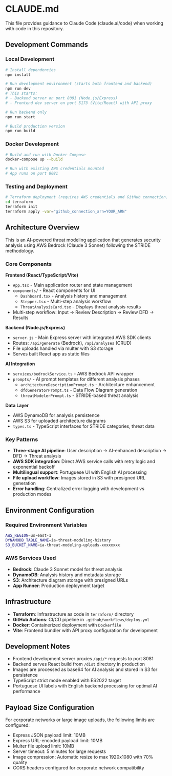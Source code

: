 # CLAUDE.md

This file provides guidance to Claude Code (claude.ai/code) when working with code in this repository.

## Development Commands

### Local Development
```bash
# Install dependencies
npm install

# Run development environment (starts both frontend and backend)
npm run dev
# This starts:
# - Backend server on port 8081 (Node.js/Express)
# - Frontend dev server on port 5173 (Vite/React) with API proxy

# Run backend only
npm run start

# Build production version
npm run build
```

### Docker Development
```bash
# Build and run with Docker Compose
docker-compose up --build

# Run with existing AWS credentials mounted
# App runs on port 8081
```

### Testing and Deployment
```bash
# Terraform deployment (requires AWS credentials and GitHub connection)
cd terraform
terraform init
terraform apply -var="github_connection_arn=YOUR_ARN"
```

## Architecture Overview

This is an AI-powered threat modeling application that generates security analysis using AWS Bedrock (Claude 3 Sonnet) following the STRIDE methodology.

### Core Components

**Frontend (React/TypeScript/Vite)**
- `App.tsx` - Main application router and state management
- `components/` - React components for UI
  - `Dashboard.tsx` - Analysis history and management
  - `Stepper.tsx` - Multi-step analysis workflow
  - `ThreatAnalysisCard.tsx` - Displays threat analysis results
- Multi-step workflow: Input → Review Description → Review DFD → Results

**Backend (Node.js/Express)**
- `server.js` - Main Express server with integrated AWS SDK clients
- Routes: `/api/generate` (Bedrock), `/api/analyses` (CRUD)
- File uploads handled via multer with S3 storage
- Serves built React app as static files

**AI Integration**
- `services/bedrockService.ts` - AWS Bedrock API wrapper
- `prompts/` - AI prompt templates for different analysis phases
  - `architectureDescriptionPrompt.ts` - Architecture enhancement
  - `dfdGeneratorPrompt.ts` - Data Flow Diagram generation  
  - `threatModelerPrompt.ts` - STRIDE-based threat analysis

**Data Layer**
- AWS DynamoDB for analysis persistence
- AWS S3 for uploaded architecture diagrams
- `types.ts` - TypeScript interfaces for STRIDE categories, threat data

### Key Patterns

- **Three-stage AI pipeline**: User description → AI-enhanced description → DFD → Threat analysis
- **AWS SDK integration**: Direct AWS service calls with retry logic and exponential backoff
- **Multilingual support**: Portuguese UI with English AI processing
- **File upload workflow**: Images stored in S3 with presigned URL generation
- **Error handling**: Centralized error logging with development vs production modes

## Environment Configuration

### Required Environment Variables
```bash
AWS_REGION=us-east-1
DYNAMODB_TABLE_NAME=ia-threat-modeling-history
S3_BUCKET_NAME=ia-threat-modeling-uploads-xxxxxxxx
```

### AWS Services Used
- **Bedrock**: Claude 3 Sonnet model for threat analysis
- **DynamoDB**: Analysis history and metadata storage
- **S3**: Architecture diagram storage with presigned URLs
- **App Runner**: Production deployment target

## Infrastructure

- **Terraform**: Infrastructure as code in `terraform/` directory
- **GitHub Actions**: CI/CD pipeline in `.github/workflows/deploy.yml`
- **Docker**: Containerized deployment with `Dockerfile`
- **Vite**: Frontend bundler with API proxy configuration for development

## Development Notes

- Frontend development server proxies `/api/*` requests to port 8081
- Backend serves React build from `/dist` directory in production
- Images are processed as base64 for AI analysis and stored in S3 for persistence
- TypeScript strict mode enabled with ES2022 target
- Portuguese UI labels with English backend processing for optimal AI performance

## Payload Size Configuration

For corporate networks or large image uploads, the following limits are configured:
- Express JSON payload limit: 10MB
- Express URL-encoded payload limit: 10MB  
- Multer file upload limit: 10MB
- Server timeout: 5 minutes for large requests
- Image compression: Automatic resize to max 1920x1080 with 70% quality
- CORS headers configured for corporate network compatibility